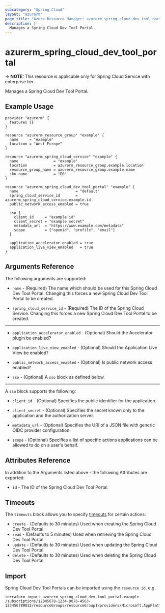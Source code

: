 ```yaml
---
subcategory: "Spring Cloud"
layout: "azurerm"
page_title: "Azure Resource Manager: azurerm_spring_cloud_dev_tool_portal"
description: |-
  Manages a Spring Cloud Dev Tool Portal.
---
```


# azurerm_spring_cloud_dev_tool_portal

-> **NOTE:** This resource is applicable only for Spring Cloud Service with enterprise tier.

Manages a Spring Cloud Dev Tool Portal.

## Example Usage

```hcl
provider "azurerm" {
  features {}
}

resource "azurerm_resource_group" "example" {
  name     = "example"
  location = "West Europe"
}

resource "azurerm_spring_cloud_service" "example" {
  name                = "example"
  location            = azurerm_resource_group.example.location
  resource_group_name = azurerm_resource_group.example.name
  sku_name            = "E0"
}

resource "azurerm_spring_cloud_dev_tool_portal" "example" {
  name                          = "default"
  spring_cloud_service_id       = azurerm_spring_cloud_service.example.id
  public_network_access_enabled = true

  sso {
    client_id     = "example id"
    client_secret = "example secret"
    metadata_url  = "https://www.example.com/metadata"
    scope         = ["openid", "profile", "email"]
  }

  application_accelerator_enabled = true
  application_live_view_enabled   = true
}
```

## Arguments Reference

The following arguments are supported:

* `name` - (Required) The name which should be used for this Spring Cloud Dev Tool Portal. Changing this forces a new Spring Cloud Dev Tool Portal to be created.

* `spring_cloud_service_id` - (Required) The ID of the Spring Cloud Service. Changing this forces a new Spring Cloud Dev Tool Portal to be created.

---

* `application_accelerator_enabled` - (Optional) Should the Accelerator plugin be enabled?

* `application_live_view_enabled` - (Optional) Should the Application Live View be enabled?

* `public_network_access_enabled` - (Optional) Is public network access enabled?

* `sso` - (Optional) A `sso` block as defined below.

---

A `sso` block supports the following:

* `client_id` - (Optional) Specifies the public identifier for the application.

* `client_secret` - (Optional) Specifies the secret known only to the application and the authorization server.

* `metadata_url` - (Optional) Specifies the URI of a JSON file with generic OIDC provider configuration.

* `scope` - (Optional) Specifies a list of specific actions applications can be allowed to do on a user's behalf.

## Attributes Reference

In addition to the Arguments listed above - the following Attributes are exported: 

* `id` - The ID of the Spring Cloud Dev Tool Portal.

## Timeouts

The `timeouts` block allows you to specify [timeouts](https://www.terraform.io/language/resources/syntax#operation-timeouts) for certain actions:

* `create` - (Defaults to 30 minutes) Used when creating the Spring Cloud Dev Tool Portal.
* `read` - (Defaults to 5 minutes) Used when retrieving the Spring Cloud Dev Tool Portal.
* `update` - (Defaults to 30 minutes) Used when updating the Spring Cloud Dev Tool Portal.
* `delete` - (Defaults to 30 minutes) Used when deleting the Spring Cloud Dev Tool Portal.

## Import

Spring Cloud Dev Tool Portals can be imported using the `resource id`, e.g.

```shell
terraform import azurerm_spring_cloud_dev_tool_portal.example /subscriptions/12345678-1234-9876-4563-123456789012/resourceGroups/resourceGroup1/providers/Microsoft.AppPlatform/Spring/service1/DevToolPortals/default
```

